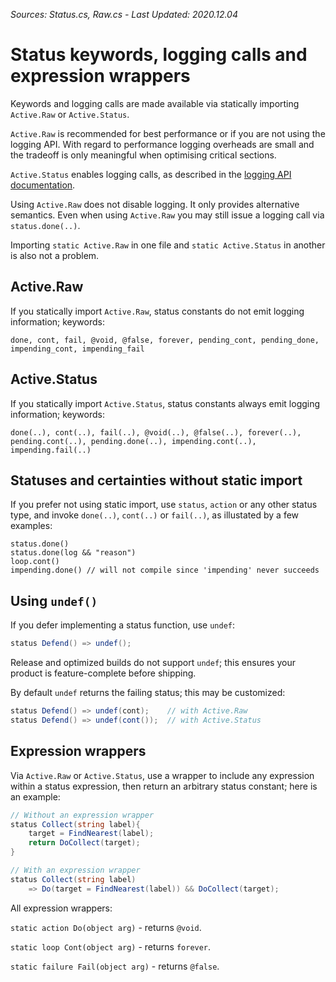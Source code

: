 *Sources: Status.cs, Raw.cs - Last Updated: 2020.12.04*

# Status keywords, logging calls and expression wrappers

Keywords and logging calls are made available via statically importing `Active.Raw` or `Active.Status`.

`Active.Raw` is recommended for best performance or if you are not using the logging API.
With regard to performance logging overheads are small and the tradeoff is only meaningful when optimising critical sections.

`Active.Status` enables logging calls, as described in the [logging API documentation](Logging.md).

Using `Active.Raw` does not disable logging. It only provides alternative semantics. Even when using `Active.Raw` you may still issue a logging call via `status.done(..)`.

Importing `static Active.Raw` in one file and `static Active.Status` in another is also not a problem.

## Active.Raw

If you statically import `Active.Raw`, status constants do not emit logging information; keywords:

```
done, cont, fail, @void, @false, forever, pending_cont, pending_done,
impending_cont, impending_fail
```

## Active.Status

If you statically import `Active.Status`, status constants always emit logging information; keywords:

```
done(..), cont(..), fail(..), @void(..), @false(..), forever(..),
pending.cont(..), pending.done(..), impending.cont(..),
impending.fail(..)
```

## Statuses and certainties without static import

If you prefer not using static import, use `status`, `action` or any other status type, and invoke `done(..)`, `cont(..)` or `fail(..)`, as illustated by a few examples:

```
status.done()
status.done(log && "reason")
loop.cont()
impending.done() // will not compile since 'impending' never succeeds
```

## Using `undef()`

If you defer implementing a status function, use `undef`:

```cs
status Defend() => undef();
```

Release and optimized builds do not support `undef`; this ensures your product is feature-complete before shipping.

By default `undef` returns the failing status; this may be customized:

```cs
status Defend() => undef(cont);    // with Active.Raw
status Defend() => undef(cont());  // with Active.Status
```

## Expression wrappers

Via `Active.Raw` or `Active.Status`, use a wrapper to include any expression within a status expression, then return an arbitrary status constant; here is an example:

```cs
// Without an expression wrapper
status Collect(string label){
    target = FindNearest(label);
    return DoCollect(target);
}

// With an expression wrapper
status Collect(string label)
    => Do(target = FindNearest(label)) && DoCollect(target);
```

All expression wrappers:

`static action Do(object arg)` - returns `@void`.

`static loop Cont(object arg)` - returns `forever`.

`static failure Fail(object arg)` - returns `@false`.
